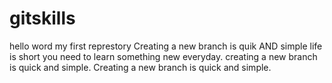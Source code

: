 # gitskills
 hello word
 my first represtory
 Creating a new branch is quik AND simple
life is short you need to learn something new everyday.
creating a new branch is quick and simple.
Creating a new branch is quick and simple.